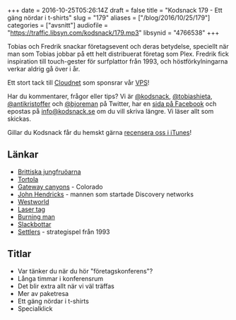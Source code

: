 +++
date = 2016-10-25T05:26:14Z
draft = false
title = "Kodsnack 179 - Ett gäng nördar i t-shirts"
slug = "179"
aliases = ["/blog/2016/10/25/179"]
categories = ["avsnitt"]
audiofile = "https://traffic.libsyn.com/kodsnack/179.mp3"
libsynid = "4766538"
+++

Tobias och Fredrik snackar företagsevent och deras betydelse, speciellt när man som Tobias jobbar på ett helt distribuerat företag som Plex. Fredrik fick inspiration till touch-gester för surfplattor från 1993, och höstförkylningarna verkar aldrig gå över i år.

Ett stort tack till [Cloudnet](http://www.cloudnet.se) som sponsrar vår [VPS](http://en.wikipedia.org/wiki/Virtual_private_server)!

Har du kommentarer, frågor eller tips? Vi är [@kodsnack](https://www.twitter.com/kodsnack), [@tobiashieta](https://www.twitter.com/tobiashieta), [@antikristoffer](https://www.twitter.com/antikristoffer) och [@bjoreman](https://www.twitter.com/bjoreman) på Twitter, har en [sida på Facebook](https://www.facebook.com/kodsnack) och epostas på [info@kodsnack.se](mailto:info@kodsnack.se) om du vill skriva längre. Vi läser allt som skickas.

Gillar du Kodsnack får du hemskt gärna [recensera oss i iTunes](http://itunes.apple.com/se/podcast/kodsnack/id561631498?l=en)!

## Länkar ##
* [Brittiska jungfruöarna](https://en.wikipedia.org/wiki/British_Virgin_Islands)
* [Tortola](https://en.wikipedia.org/wiki/Tortola)
* [Gateway canyons](http://www.gatewaycanyons.com/) - Colorado
* [John Hendricks](https://en.wikipedia.org/wiki/John_Hendricks) - mannen som startade Discovery networks
* [Westworld](https://en.wikipedia.org/wiki/Westworld_%28TV_series%29)
* [Laser tag](https://en.wikipedia.org/wiki/Laser_tag)
* [Burning man](https://en.wikipedia.org/wiki/Burning_Man)
* [Slackbottar](https://api.slack.com/bot-users)
* [Settlers](https://en.wikipedia.org/wiki/The_Settlers_%28video_game%29) - strategispel från 1993

## Titlar ##
* Var tänker du när du hör "företagskonferens"?
* Långa timmar i konferensrum
* Det blir extra allt när vi väl träffas
* Mer av paketresa
* Ett gäng nördar i t-shirts
* Specialklick